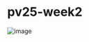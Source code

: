 # pv25-week2
![image](https://github.com/user-attachments/assets/74f86ec0-0d35-48c7-bb66-bfb927f1953d)

